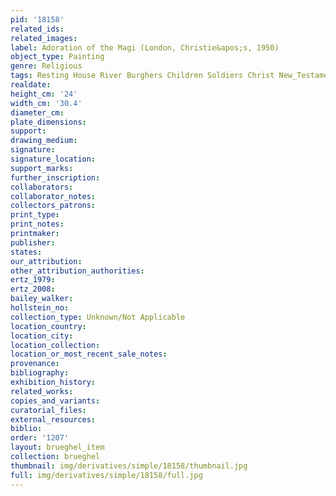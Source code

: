 ```yaml
---
pid: '18158'
related_ids: 
related_images: 
label: Adoration of the Magi (London, Christie&apos;s, 1950)
object_type: Painting
genre: Religious
tags: Resting House River Burghers Children Soldiers Christ New_Testament Virgin_Mary
realdate: 
height_cm: '24'
width_cm: '30.4'
diameter_cm: 
plate_dimensions: 
support: 
drawing_medium: 
signature: 
signature_location: 
support_marks: 
further_inscription: 
collaborators: 
collaborator_notes: 
collectors_patrons: 
print_type: 
print_notes: 
printmaker: 
publisher: 
states: 
our_attribution: 
other_attribution_authorities: 
ertz_1979: 
ertz_2008: 
bailey_walker: 
hollstein_no: 
collection_type: Unknown/Not Applicable
location_country: 
location_city: 
location_collection: 
location_or_most_recent_sale_notes: 
provenance: 
bibliography: 
exhibition_history: 
related_works: 
copies_and_variants: 
curatorial_files: 
external_resources: 
biblio: 
order: '1207'
layout: brueghel_item
collection: brueghel
thumbnail: img/derivatives/simple/18158/thumbnail.jpg
full: img/derivatives/simple/18158/full.jpg
---
```

